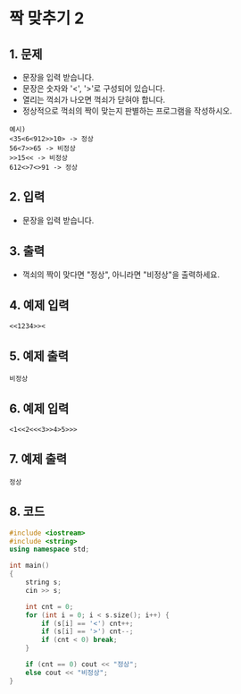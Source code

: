 # 짝 맞추기 2 #

## 1. 문제
- 문장을 입력 받습니다.
- 문장은 숫자와 '<', '>'로 구성되어 있습니다.
- 열리는 꺽쇠가 나오면 꺽쇠가 닫혀야 합니다.
- 정상적으로 꺽쇠의 짝이 맞는지 판별하는 프로그램을 작성하시오.

```
예시)
<35<6<912>>10> -> 정상
56<7>>65 -> 비정상
>>15<< -> 비정상
612<>7<>91 -> 정상
```

## 2. 입력
- 문장을 입력 받습니다.

## 3. 출력
- 꺽쇠의 짝이 맞다면 "정상", 아니라면 "비정상"을 출력하세요.

## 4. 예제 입력
```
<<1234>><
```

## 5. 예제 출력
```
비정상
```

## 6. 예제 입력

```
<1<<2<<<3>>4>5>>>
```

## 7. 예제 출력

```
정상
```

## 8. 코드

```c++
#include <iostream>
#include <string>
using namespace std;

int main()
{
	string s;
	cin >> s;

	int cnt = 0;
	for (int i = 0; i < s.size(); i++) {
		if (s[i] == '<') cnt++;
		if (s[i] == '>') cnt--;
		if (cnt < 0) break;
	}

	if (cnt == 0) cout << "정상";
	else cout << "비정상";
}
```
